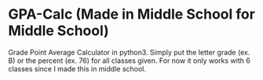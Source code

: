 # GPA-Calc (Made in Middle School for Middle School)
Grade Point Average Calculator in python3. Simply put the letter grade (ex. B) or the percent (ex. 76) for all classes given. For now it only works with 6 classes since I made this in middle school.
